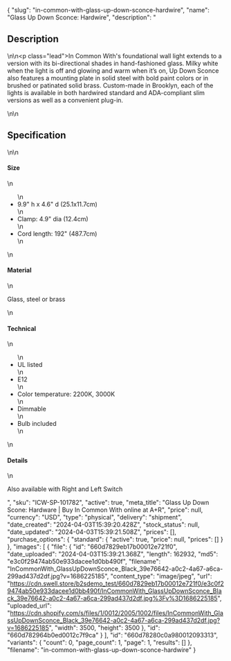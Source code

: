 {
  "slug": "in-common-with-glass-up-down-sconce-hardwire",
  "name": "Glass Up Down Sconce: Hardwire",
  "description": "<h2>Description</h2>\n<!-- split -->\n<p class=\"lead\">In Common With's foundational wall light extends to a version with its bi-directional shades in hand-fashioned glass. Milky white when the light is off and glowing and warm when it’s on, Up Down Sconce also features a mounting plate in solid steel with bold paint colors or in brushed or patinated solid brass. Custom-made in Brooklyn, each of the lights is available in both hardwired standard and ADA-compliant slim versions as well as a convenient plug-in.</p>\n<!-- split -->\n<h2>Specification</h2>\n<!-- split -->\n<h4>Size</h4>\n<ul>\n<li>9.9\" h x 4.6\" d (25.1x11.7cm)</li>\n<li>Clamp: 4.9\" dia (12.4cm)</li>\n<li>Cord length: 192\" (487.7cm)</li>\n</ul>\n<h4>Material</h4>\n<p>Glass, steel or brass</p>\n<h4>Technical</h4>\n<ul>\n<li>UL listed</li>\n<li>E12</li>\n<li>Color temperature: 2200K, 3000K</li>\n<li>Dimmable</li>\n<li>Bulb included</li>\n</ul>\n<h4>Details</h4>\n<p>Also available with Right and Left Switch</p>",
  "sku": "ICW-SP-101782",
  "active": true,
  "meta_title": "Glass Up Down Scone: Hardware | Buy In Common With online at A+R",
  "price": null,
  "currency": "USD",
  "type": "physical",
  "delivery": "shipment",
  "date_created": "2024-04-03T15:39:20.428Z",
  "stock_status": null,
  "date_updated": "2024-04-03T15:39:21.508Z",
  "prices": [],
  "purchase_options": {
    "standard": {
      "active": true,
      "price": null,
      "prices": []
    }
  },
  "images": [
    {
      "file": {
        "id": "660d7829eb17b00012e721f0",
        "date_uploaded": "2024-04-03T15:39:21.368Z",
        "length": 162932,
        "md5": "e3c0f29474ab50e933dacee1d0bb490f",
        "filename": "InCommonWith_GlassUpDownSconce_Black_39e76642-a0c2-4a67-a6ca-299ad437d2df.jpg?v=1686225185",
        "content_type": "image/jpeg",
        "url": "https://cdn.swell.store/b2sdemo_test/660d7829eb17b00012e721f0/e3c0f29474ab50e933dacee1d0bb490f/InCommonWith_GlassUpDownSconce_Black_39e76642-a0c2-4a67-a6ca-299ad437d2df.jpg%3Fv%3D1686225185",
        "uploaded_url": "https://cdn.shopify.com/s/files/1/0012/2005/1002/files/InCommonWith_GlassUpDownSconce_Black_39e76642-a0c2-4a67-a6ca-299ad437d2df.jpg?v=1686225185",
        "width": 3500,
        "height": 3500
      },
      "id": "660d782964b0ed0012c7f9ca"
    }
  ],
  "id": "660d78280c0a980012093313",
  "variants": {
    "count": 0,
    "page_count": 1,
    "page": 1,
    "results": []
  },
  "filename": "in-common-with-glass-up-down-sconce-hardwire"
}